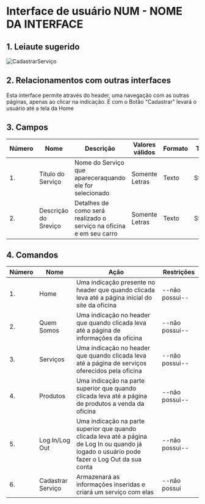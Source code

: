 # Interface de usuário NUM - NOME DA INTERFACE

## 1. Leiaute sugerido

![CadastrarServiço](leiaute/CadastrarServiço.png)

## 2. Relacionamentos com outras interfaces

Esta interface permite através do header, uma navegação com as outras páginas, apenas ao clicar na indicação. E com o Botão "Cadastrar" levará o usuário até a tela da Home



## 3. Campos

| **Número** | **Nome** | **Descrição** | **Valores válidos** | **Formato** | **Tipo** | **Restrições** |
| --- | --- | --- | --- | --- | --- | --- |
|1. |Titulo do Serviço | Nome do Serviço que apareceraquando ele for selecionado | Somente Letras | Texto | String |--não possui-- |
|2. | Descrição do Sreviço | Detalhes de como será realizado o serviço na oficina e em seu carro | Somente Letras | Texto | String | --não possui-- |


## 4. Comandos

| **Número** | **Nome** | **Ação** | **Restrições** |
| --- | --- | --- | --- |
|1. | Home | Uma indicação presente no header que quando clicada leva até a página inicial do site da oficina | --não possui-- |
|2. | Quem Somos | Uma indicação no header que quando clicada leva até a página de informações da oficina | --não possui-- |
|3. | Serviços | Uma indicação no header que quando clicada leva até a página de serviços oferecidos pela oficina | --não possui-- |
|4. | Produtos | Uma indicação na parte superior que quando clicada leva até a página de produtos a venda da oficina | --não possui-- |
|5. | Log In/Log Out | Uma indicação na parte superior que quando clicada leva até a página de Log In ou quando já logado o usuário pode fazer o Log Out da sua conta | --não possui-- |
|6.|Cadastrar Serviço| Armazenará as informações inseridas e criará um serviço com elas|--não possui|
